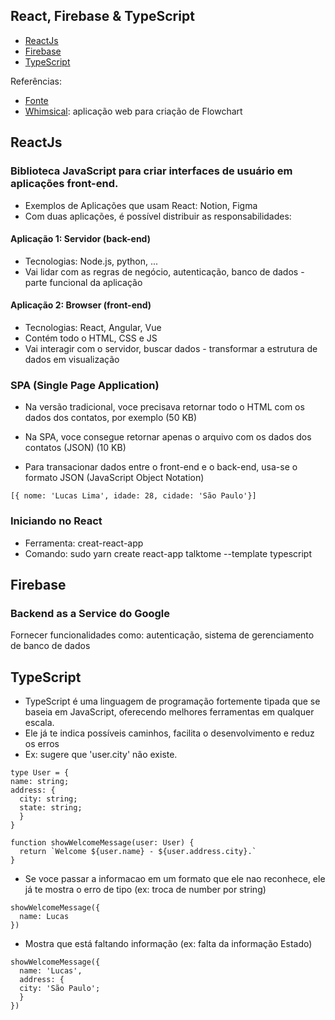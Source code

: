 ## React, Firebase & TypeScript

- [ReactJs](#react)
- [Firebase](#firebase)
- [TypeScript](#typescript)

Referências: 
- [Fonte](https://app.rocketseat.com.br/node/mission-react-js?fbclid=IwAR0QJRwQOXh3XIs9qYirdp_2SW5pn8SKyEpb823zl3h__3h85DmsuNpy6qQ)
- [Whimsical](https://whimsical.com/): aplicação web para criação de Flowchart

## <a name="react"></a>ReactJs
### Biblioteca JavaScript para criar interfaces de usuário em aplicações front-end.
- Exemplos de Aplicações que usam React: Notion, Figma
- Com duas aplicações, é possível distribuir as responsabilidades: 

#### Aplicação 1: Servidor (back-end)
- Tecnologias: Node.js, python, ...
- Vai lidar com as regras de negócio, autenticação, banco de dados - parte funcional da aplicação

#### Aplicação 2: Browser (front-end)
- Tecnologias: React, Angular, Vue
- Contém todo o HTML, CSS e JS
- Vai interagir com o servidor, buscar dados - transformar a estrutura de dados em visualização

### SPA (Single Page Application)

- Na versão tradicional, voce precisava retornar todo o HTML com os dados dos contatos, por exemplo (50 KB)

- Na SPA, voce consegue retornar apenas o arquivo com os dados dos contatos (JSON) (10 KB)
- Para transacionar dados entre o front-end e o back-end, usa-se o formato JSON (JavaScript Object Notation)
```
[{ nome: 'Lucas Lima', idade: 28, cidade: 'São Paulo'}]
```

### Iniciando no React
- Ferramenta: creat-react-app
- Comando: sudo yarn create react-app talktome --template typescript

## <a name="firebase"></a>Firebase
### Backend as a Service do Google
Fornecer funcionalidades como: autenticação, sistema de gerenciamento de banco de dados

## <a name="typescript"></a>TypeScript
- TypeScript é uma linguagem de programação fortemente tipada que se baseia em JavaScript, oferecendo melhores ferramentas em qualquer escala.
- Ele já te indica possíveis caminhos, facilita o desenvolvimento e reduz os erros 
- Ex: sugere que 'user.city' não existe.
```
type User = { 
name: string;
address: {
  city: string;
  state: string;
  }
}  

function showWelcomeMessage(user: User) {
  return `Welcome ${user.name} - ${user.address.city}.`
}
```
-  Se voce passar a informacao em um formato que ele nao reconhece, ele já te mostra o erro de tipo (ex: troca de number por string)
```
showWelcomeMessage({
  name: Lucas
}) 
```
-  Mostra que está faltando informação (ex: falta da informação Estado)
```
showWelcomeMessage({
  name: 'Lucas',
  address: {
  city: 'São Paulo';
  }
}) 
```

